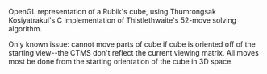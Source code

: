 OpenGL representation of a Rubik's cube, using Thumrongsak Kosiyatrakul's C implementation of Thistlethwaite's 52-move solving algorithm.

Only known issue: cannot move parts of cube if cube is oriented off of the starting view--the CTMS don't reflect the current viewing matrix. All moves most be done from the starting orientation of the cube in 3D space.
